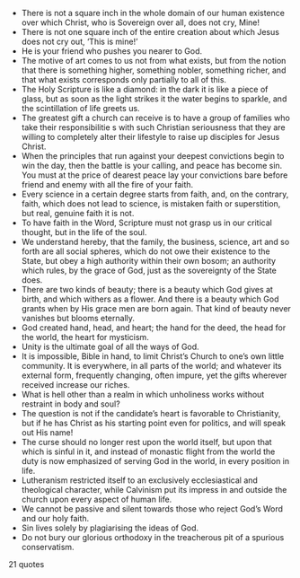  - There is not a square inch in the whole domain of our human existence over which Christ, who is Sovereign over all, does not cry, Mine!
 - There is not one square inch of the entire creation about which Jesus does not cry out, ‘This is mine!’
 - He is your friend who pushes you nearer to God.
 - The motive of art comes to us not from what exists, but from the notion that there is something higher, something nobler, something richer, and that what exists corresponds only partially to all of this.
 - The Holy Scripture is like a diamond: in the dark it is like a piece of glass, but as soon as the light strikes it the water begins to sparkle, and the scintillation of life greets us.
 - The greatest gift a church can receive is to have a group of families who take their responsibilitie s with such Christian seriousness that they are willing to completely alter their lifestyle to raise up disciples for Jesus Christ.
 - When the principles that run against your deepest convictions begin to win the day, then the battle is your calling, and peace has become sin. You must at the price of dearest peace lay your convictions bare before friend and enemy with all the fire of your faith.
 - Every science in a certain degree starts from faith, and, on the contrary, faith, which does not lead to science, is mistaken faith or superstition, but real, genuine faith it is not.
 - To have faith in the Word, Scripture must not grasp us in our critical thought, but in the life of the soul.
 - We understand hereby, that the family, the business, science, art and so forth are all social spheres, which do not owe their existence to the State, but obey a high authority within their own bosom; an authority which rules, by the grace of God, just as the sovereignty of the State does.
 - There are two kinds of beauty; there is a beauty which God gives at birth, and which withers as a flower. And there is a beauty which God grants when by His grace men are born again. That kind of beauty never vanishes but blooms eternally.
 - God created hand, head, and heart; the hand for the deed, the head for the world, the heart for mysticism.
 - Unity is the ultimate goal of all the ways of God.
 - It is impossible, Bible in hand, to limit Christ’s Church to one’s own little community. It is everywhere, in all parts of the world; and whatever its external form, frequently changing, often impure, yet the gifts wherever received increase our riches.
 - What is hell other than a realm in which unholiness works without restraint in body and soul?
 - The question is not if the candidate’s heart is favorable to Christianity, but if he has Christ as his starting point even for politics, and will speak out His name!
 - The curse should no longer rest upon the world itself, but upon that which is sinful in it, and instead of monastic flight from the world the duty is now emphasized of serving God in the world, in every position in life.
 - Lutheranism restricted itself to an exclusively ecclesiastical and theological character, while Calvinism put its impress in and outside the church upon every aspect of human life.
 - We cannot be passive and silent towards those who reject God’s Word and our holy faith.
 - Sin lives solely by plagiarising the ideas of God.
 - Do not bury our glorious orthodoxy in the treacherous pit of a spurious conservatism.

21 quotes